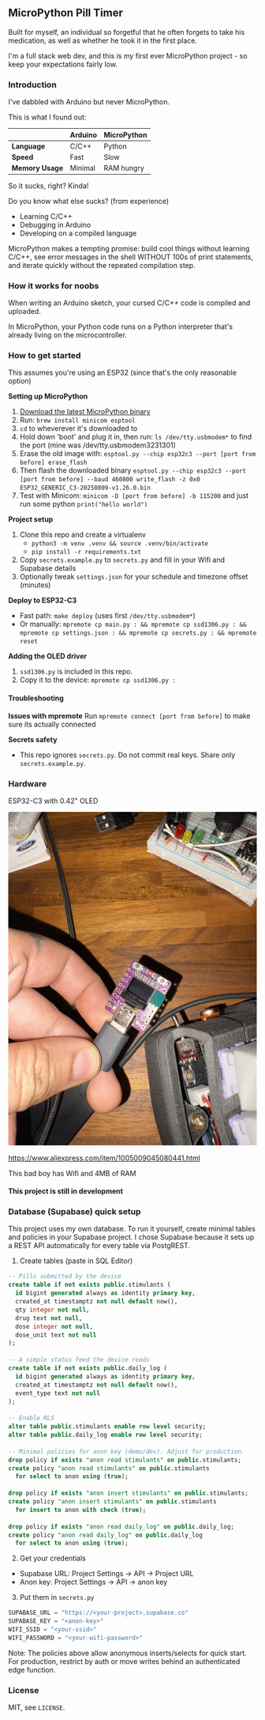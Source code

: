 ## MicroPython Pill Timer
Built for myself, an individual so forgetful that he often forgets to take his medication, as well as whether he took it in the first place. 

I'm a full stack web dev, and this is my first ever MicroPython project - so keep your expectations fairly low.

### Introduction
I've dabbled with Arduino but never MicroPython. 

This is what I found out:

|  | Arduino | MicroPython |
|--------|---------|-------------|
| **Language** | C/C++ | Python |
| **Speed** | Fast | Slow |
| **Memory Usage** | Minimal | RAM hungry |

So it sucks, right? Kinda!

Do you know what else sucks? (from experience)
* Learning C/C++ 
* Debugging in Arduino
* Developing on a compiled language

MicroPython makes a tempting promise: build cool things without learning C/C++, see error messages in the shell WITHOUT 100s of print statements, and iterate quickly without the repeated compilation step. 


### How it works for noobs
When writing an Arduino sketch, your cursed C/C++ code is compiled and uploaded.

In MicroPython, your Python code runs on a Python interpreter that's already living on the microcontroller. 

### How to get started
This assumes you're using an ESP32 (since that's the only reasonable option)

**Setting up MicroPython**
1. [Download the latest MicroPython binary](https://micropython.org/download/ESP32_GENERIC_C3/) 
2. Run: `brew install minicom esptool`
3. `cd` to wheverever it's downloaded to
4. Hold down 'boot' and plug it in, then run: `ls /dev/tty.usbmodem*` to find the port (mine was /dev/tty.usbmodem3231301)
5. Erase the old image with: `esptool.py --chip esp32c3 --port [port from before] erase_flash`
6. Then flash the downloaded binary `esptool.py --chip esp32c3 --port [port from before] --baud 460800 write_flash -z 0x0 ESP32_GENERIC_C3-20250809-v1.26.0.bin`
7. Test with Minicom: `minicom -D [port from before] -b 115200` and just run some python `print("hello world")`

**Project setup**
1. Clone this repo and create a virtualenv
   - `python3 -m venv .venv && source .venv/bin/activate`
   - `pip install -r requirements.txt`
2. Copy `secrets.example.py` to `secrets.py` and fill in your Wifi and Supabase details
3. Optionally tweak `settings.json` for your schedule and timezone offset (minutes)

**Deploy to ESP32-C3**
- Fast path: `make deploy` (uses first `/dev/tty.usbmodem*`)
- Or manually: `mpremote cp main.py : && mpremote cp ssd1306.py : && mpremote cp settings.json : && mpremote cp secrets.py : && mpremote reset`

**Adding the OLED driver**
1. `ssd1306.py` is included in this repo.
2. Copy it to the device: `mpremote cp ssd1306.py :`



#### Troubleshooting
**Issues with mpremote**
Run `mpremote connect [port from before]` to make sure its actually connected

**Secrets safety**
- This repo ignores `secrets.py`. Do not commit real keys. Share only `secrets.example.py`.


### Hardware
ESP32-C3 with 0.42" OLED

![ESP32-C3 with OLED](images/esp32-c3-oled.png)

https://www.aliexpress.com/item/1005009045080441.html

This bad boy has Wifi and 4MB of RAM



#### This project is still in development

### Database (Supabase) quick setup
This project uses my own database. To run it yourself, create minimal tables and policies in your Supabase project.
I chose Supabase because it sets up a REST API automatically for every table via PostgREST.

1) Create tables (paste in SQL Editor)
```sql
-- Pills submitted by the device
create table if not exists public.stimulants (
  id bigint generated always as identity primary key,
  created_at timestamptz not null default now(),
  qty integer not null,
  drug text not null,
  dose integer not null,
  dose_unit text not null
);

-- A simple status feed the device reads
create table if not exists public.daily_log (
  id bigint generated always as identity primary key,
  created_at timestamptz not null default now(),
  event_type text not null
);

-- Enable RLS
alter table public.stimulants enable row level security;
alter table public.daily_log enable row level security;

-- Minimal policies for anon key (demo/dev). Adjust for production.
drop policy if exists "anon read stimulants" on public.stimulants;
create policy "anon read stimulants" on public.stimulants
  for select to anon using (true);

drop policy if exists "anon insert stimulants" on public.stimulants;
create policy "anon insert stimulants" on public.stimulants
  for insert to anon with check (true);

drop policy if exists "anon read daily_log" on public.daily_log;
create policy "anon read daily_log" on public.daily_log
  for select to anon using (true);
```

2) Get your credentials
- Supabase URL: Project Settings → API → Project URL
- Anon key: Project Settings → API → anon key

3) Put them in `secrets.py`
```python
SUPABASE_URL = "https://<your-project>.supabase.co"
SUPABASE_KEY = "<anon-key>"
WIFI_SSID = "<your-ssid>"
WIFI_PASSWORD = "<your-wifi-password>"
```

Note: The policies above allow anonymous inserts/selects for quick start. For production, restrict by auth or move writes behind an authenticated edge function.
### License
MIT, see `LICENSE`.
